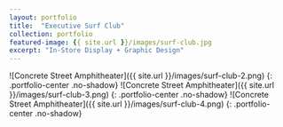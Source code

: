 ```yaml
---
layout: portfolio
title:  "Executive Surf Club"
collection: portfolio
featured-image: {{ site.url }}/images/surf-club.jpg
excerpt: "In-Store Display + Graphic Design"
---
```


![Concrete Street Amphitheater]({{ site.url }}/images/surf-club-2.png)
{: .portfolio-center .no-shadow}
![Concrete Street Amphitheater]({{ site.url }}/images/surf-club-3.png)
{: .portfolio-center .no-shadow}
![Concrete Street Amphitheater]({{ site.url }}/images/surf-club-4.png)
{: .portfolio-center .no-shadow}
